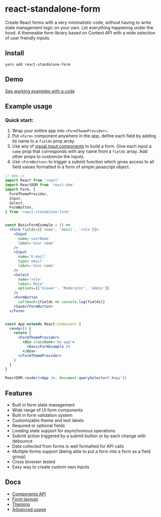 # react-standalone-form

Create React forms with a very minimalistic code, without having to write state
management logic on your own. Let everything happening under the hood. A themeable
form library based on Context API with a wide selection of user friendly inputs.

## Install

```
yarn add react-standalone-form
```

## Demo

[See working examples with a code](https://codesandbox.io/s/jp69w6kj35)

## Example usage

### Quick start:

1. Wrap your entitre app into `<FormThemeProvider>`.
2. Put `<Form>` component anywhere in the app, define each field by adding its name to a `fields` prop array.
3. Use any of [visual input components](https://github.com/frontcraft/react-standalone-form/wiki/Components-API) to build a form. Give each input a `name` prop that corresponds with any name from a `fields` array. Add other props to customize the inputs.
4. Use `<FormButton>` to trigger a submit function which gives access to all field values formatted in a form of simple javascript object.

```jsx
// App.js
import React from 'react'
import ReactDOM from 'react-dom'
import Form, {
  FormThemeProvider,
  Input,
  Select,
  FormButton,
} from 'react-standalone-form'


const BasicFormExample = () =>
  <Form fields={['name', 'email', 'role']}>
    <Input
      name='userName'
      label='User name'
    />
    <Input
      name='E-mail'
      type='email'
      label='User name'
    />
    <Select
      name='role'
      label='Role'
      options={['Viewer', 'Moderator', 'Admin']}
    />
    <FormButton
      callback={fields => console.log(fields)}
    >Save</FormButton>
  </Form>


const App extends React.Component {
  render() {
    return (
      <FormThemeProvider>
        <div className='my-app'>
          <BasicFormExample />
        </div>
      </FormThemeProvider>
    )
  }
}

ReactDOM.render(<App />, document.querySelector('#app'))
```

## Features

* Built in form state management
* Wide range of UI form components
* Built in form validation system
* Customizable theme and text labels
* Required or optional fields
* *Loading* state support for asynchronous operations
* Submit action triggered by a submit button or by each change with debounce
* Data collected from forms is well formatted for API calls
* Multiple forms support (being able to put a form into a form as a field group)
* Cross browser tested
* Easy way to create custom own inputs

## Docs

* [Components API](https://github.com/frontcraft/react-standalone-form/wiki/Components-API)
* [Form layouts](https://github.com/frontcraft/react-standalone-form/wiki/Form-layouts)
* [Theming](https://github.com/frontcraft/react-standalone-form/wiki/Theming)
* [Advanced usage](https://github.com/frontcraft/react-standalone-form/wiki/Advanced-usage)

